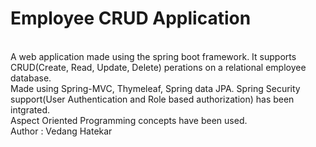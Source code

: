 # Employee CRUD Application
<br>
A web application made using the spring boot framework. It supports CRUD(Create, Read, Update, Delete) perations on a relational employee database.
<br>
Made using Spring-MVC, Thymeleaf, Spring data JPA.
Spring Security support(User Authentication and Role based authorization) has been intgrated.
<br>
Aspect Oriented Programming concepts have been used.
<br>
Author : Vedang Hatekar
